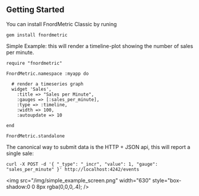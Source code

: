 Getting Started
---------------


You can install FnordMetric Classic by runing

    gem install fnordmetric


Simple Example: this will render a timeline-plot showing the number of sales per minute.

    require "fnordmetric"

    FnordMetric.namespace :myapp do

      # render a timeseries graph
      widget 'Sales',
        :title => "Sales per Minute",
        :gauges => [:sales_per_minute],
        :type => :timeline,
        :width => 100,
        :autoupdate => 10

    end

    FnordMetric.standalone

The canonical way to submit data is the HTTP + JSON api, this will report a single sale:

    curl -X POST -d '{ "_type": "_incr", "value": 1, "gauge": "sales_per_minute" }' http://localhost:4242/events


<img src="/img/simple_example_screen.png" width="630" style="box-shadow:0 0 8px rgba(0,0,0,.4); />
